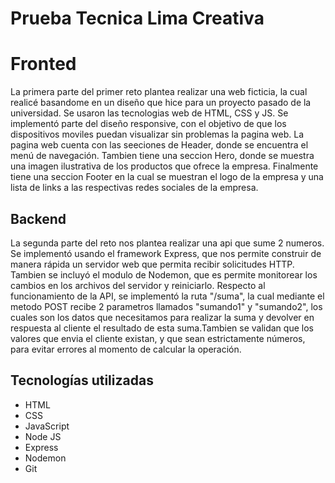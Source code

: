 # Prueba Tecnica Lima Creativa

# Fronted

La primera parte del primer reto plantea realizar una web ficticia, la cual realicé basandome en un diseño que hice para un proyecto pasado de la universidad. Se usaron las tecnologias web de HTML, CSS y JS. Se implementó parte del diseño responsive, con el objetivo de que los dispositivos moviles puedan visualizar sin problemas la pagina web. La pagina web cuenta con las seeciones de Header, donde se encuentra el menú de navegación. Tambien tiene una seccion Hero, donde se muestra una imagen ilustrativa de los productos que ofrece la empresa. Finalmente tiene una seccion Footer en la cual se muestran el logo de la empresa y una lista de links a las respectivas redes sociales de la empresa.

## Backend

La segunda parte del reto nos plantea realizar una api que sume 2 numeros. Se implementó usando el framework Express, que nos permite construir de manera rápida un servidor web que permita recibir solicitudes HTTP. Tambien se incluyó el modulo de Nodemon, que es permite monitorear los cambios en los archivos del servidor y reiniciarlo.
Respecto al funcionamiento de la API, se implementó la ruta "/suma", la cual mediante el metodo POST recibe 2 parametros llamados "sumando1" y "sumando2", los cuales son los datos que necesitamos para realizar la suma y devolver en respuesta al cliente el resultado de esta suma.Tambien se validan que los valores que envia el cliente existan, y que sean estrictamente números, para evitar errores al momento de calcular la operación.

## Tecnologías utilizadas

- HTML
- CSS
- JavaScript
- Node JS
- Express
- Nodemon
- Git
